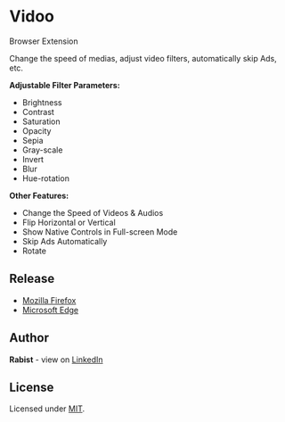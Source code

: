 # Vidoo

Browser Extension

Change the speed of medias, adjust video filters, automatically skip Ads, etc.

**Adjustable Filter Parameters:**

-   Brightness
-   Contrast
-   Saturation
-   Opacity
-   Sepia
-   Gray-scale
-   Invert
-   Blur
-   Hue-rotation

**Other Features:**

-   Change the Speed of Videos & Audios
-   Flip Horizontal or Vertical
-   Show Native Controls in Full-screen Mode
-   Skip Ads Automatically
-   Rotate

## Release

-   [Mozilla Firefox](https://addons.mozilla.org/en-US/firefox/addon/geraked-vidoo/)
-   [Microsoft Edge](https://microsoftedge.microsoft.com/addons/detail/keegmbkbbhmlainnebgolcgcggmbdijo)

## Author

**Rabist** - view on [LinkedIn](https://www.linkedin.com/in/rabist)

## License

Licensed under [MIT](LICENSE).
